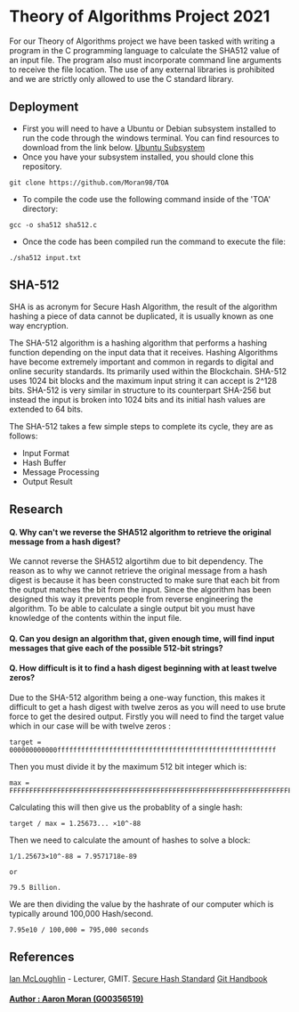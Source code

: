 # Theory of Algorithms Project 2021
For our Theory of Algorithms project we have been tasked with writing a program in the C programming language to calculate the SHA512 value of an input file. The program also must incorporate command line arguments to receive the file location. The use of any external libraries is prohibited and we are strictly only allowed to use the C standard library.

## Deployment
* First you will need to have a Ubuntu or Debian subsystem installed to run the code through the windows terminal. You can find resources to download from the link below.
[Ubuntu Subsystem](https://docs.microsoft.com/en-us/windows/wsl/install-win10)
* Once you have your subsystem installed, you should clone this repository.
```
git clone https://github.com/Moran98/TOA
```
* To compile the code use the following command inside of the 'TOA' directory:
```
gcc -o sha512 sha512.c
```
* Once the code has been compiled run the command to execute the file:
```
./sha512 input.txt
```

## SHA-512
SHA is as acronym for Secure Hash Algorithm, the result of the algorithm hashing a piece of data cannot be duplicated, it is usually known as one way encryption.

The SHA-512 algorithm is a hashing algorithm that performs a hashing function depending on the input data that it receives. Hashing Algorithms have become extremely important and common in regards to digital and online security standards. Its primarily used within the Blockchain. SHA-512 uses 1024 bit blocks and the maximum input string it can accept is 2^128 bits. SHA-512 is very similar in structure to its counterpart SHA-256 but instead the input is broken into 1024 bits and its initial hash values are extended to 64 bits.

The SHA-512 takes a few simple steps to complete its cycle, they are as follows:

* Input Format
* Hash Buffer
* Message Processing
* Output Result 


## Research

#### Q. Why can't we reverse the SHA512 algorithm to retrieve the original message from a hash digest?
We cannot reverse the SHA512 algortihm due to bit dependency. The reason as to why we cannot retrieve the original message from a hash digest is because it has been constructed to make sure that each bit from the output matches the bit from the input. Since the algorithm has been designed this way it prevents people from reverse engineering the algorithm. To be able to calculate a single output bit you must have knowledge of the contents within the input file.

#### Q. Can you design an algorithm that, given enough time, will find input messages that give each of the possible 512-bit strings?


#### Q. How difficult is it to find a hash digest beginning with at least twelve zeros?
Due to the SHA-512 algorithm being a one-way function, this makes it difficult to get a hash digest with twelve zeros as you will need to use brute force to get the desired output. Firstly you will need to find the target value which in our case will be with twelve zeros :
```
target = 000000000000fffffffffffffffffffffffffffffffffffffffffffffffffffffff
```

Then you must divide it by the maximum 512 bit integer which is:
```
max = FFFFFFFFFFFFFFFFFFFFFFFFFFFFFFFFFFFFFFFFFFFFFFFFFFFFFFFFFFFFFFFFFFFFFFFFFFFFFFFFFFFFFFFFFFFFFFFFFFFFFFFFFFFFFFFFFFFFFFFFFFFFFFFF
```

Calculating this will then give us the probablity of a single hash:
```
target / max = 1.25673... ×10^-88
```

Then we need to calculate the amount of hashes to solve a block:
```
1/1.25673×10^-88 = 7.9571718e-89

or

79.5 Billion.
```

We are then dividing the value by the hashrate of our computer which is typically around 100,000 Hash/second.
```
7.95e10 / 100,000 = 795,000 seconds
```


## References
[Ian McLoughlin](https://github.com/ianmcloughlin) - Lecturer, GMIT.
[Secure Hash Standard](https://www.nist.gov/publications/secure-hash-standard)
[Git Handbook](https://guides.github.com/introduction/git-handbook/)


#### [Author : Aaron Moran (G00356519)](https://github.com/Moran98)
